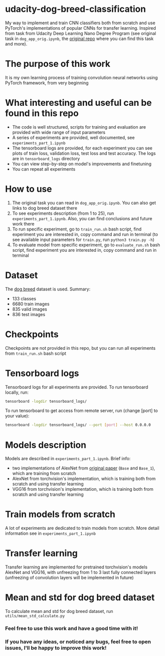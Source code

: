 # udacity-dog-breed-classification
My way to implement and train CNN classifiers both from scratch and use PyTorch's implementations of popular CNNs for transfer learning. Inspired from task from Udacity Deep Learning Nano Degree Program (see original task in `dog_app_orig.ipynb`, the [original repo](https://github.com/udacity/deep-learning-v2-pytorch) where you can find this task and more). 

# The purpose of this work
It is my own learning process of training convolution neural networks using PyTorch framework, from very beginning

# What interesting and useful can be found in this repo
* The code is well structured, scripts for training and evaluation are provided with wide range of input parameters
* A series of experiments are provided, well documented, see `experiments_part_1.ipynb`
* The tensorboard logs are provided, for each experiment you can see plots of train loss, validation loss, test loss and test accuracy. The logs are in `tensorboard_logs` directory
* You can view step-by-step on model's improvements and finetuning
* You can repeat all experiments

# How to use
1. The original task you can read in `dog_app_orig.ipynb`. You can also get links to dog breed dataset there
2. To see experiments description (from 1 to 25), run `experiments_part_1.ipynb`. Also, you can find conclusions and future work there
3. To run specific experiment, go to `train_run.sh` bash script, find experiment you are interested in, copy command and run in terminal (to see available input parameters for `train.py`, run `python3 train.py -h`)
5. To evaluate model from specific experiment, go to `evaluate_run.sh` bash script, find experiment you are interested in, copy command and run in terminal

# Dataset
The [dog breed](https://s3-us-west-1.amazonaws.com/udacity-aind/dog-project/dogImages.zip) dataset is used. 
Summary:
* 133 classes
* 6680 train images
* 835 valid images
* 836 test images

# Checkpoints
Checkpoints are not provided in this repo, but you can run all experiments from `train_run.sh` bash script

# Tensorboard logs
Tensorboard logs for all experiments are provided. To run tensorboard locally, run:
```sh
tensorboard -logdir tensorboard_logs/ 
```
To run tensorboard to get access from remote server, run (change [port] to your value):
```sh
tensorboard -logdir tensorboard_logs/ --port [port] --host 0.0.0.0
```

# Models description
Models are described in `experiments_part_1.ipynb`. Brief info: 
* two implementations of AlexNet from [original paper](https://papers.nips.cc/paper/4824-imagenet-classification-with-deep-convolutional-neural-networks.pdf) (`Base` and `Base_1`), which are training from scratch 
* AlexNet from torchvision's implementation, which is training both from scratch and using transfer learning
* VGG16 from torchvision's implementation, which is training both from scratch and using transfer learning

# Train models from scratch
A lot of experiments are dedicated to train models from scratch. More detail information see in `experiments_part_1.ipynb`

# Transfer learning
Transfer learning are implemented for pretrained torchvision's models AlexNet and VGG16, with unfreezing from 1 to 3 last fully connected layers (unfreezing of convolution layers will be implemented in future)

# Mean and std for dog breed dataset
To calculate mean and std for dog breed dataset, run `utils/mean_std_calculate.py`


### Feel free to use this work and have a good time with it!
### If you have any ideas, or noticed any bugs, feel free to open issues, I'll be happy to improve this work!
